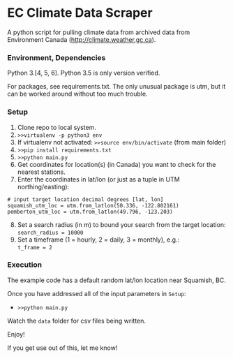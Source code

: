 # EC Climate Data Scraper

A python script for pulling climate data from archived data from
Environment Canada (http://climate.weather.gc.ca).  

### Environment, Dependencies
Python 3.[4, 5, 6].  Python 3.5 is only version verified.

For packages, see requirements.txt.  The only unusual package is utm,
but it can be worked around without too much trouble.  

### Setup
  1.  Clone repo to local system.
  2.  `>>virtualenv -p python3 env`
  3.  If virtualenv not activated: `>>source env/bin/activate` (from main folder)
  4.  `>>pip install requirements.txt`
  5.  `>>python main.py`
  6.  Get coordinates for location(s) (in Canada) you want to check for the nearest
      stations.
  7.  Enter the coordinates in lat/lon (or just as a tuple in UTM northing/easting):

  ```
  # input target location decimal degrees [lat, lon]
  squamish_utm_loc = utm.from_latlon(50.336, -122.802161)
  pemberton_utm_loc = utm.from_latlon(49.796, -123.203)
  ```

  8.  Set a search radius (in m) to bound your search from the target location:
  `search_radius = 10000`
  9.  Set a timeframe (1 = hourly, 2 = daily, 3 = monthly), e.g.:  
  `t_frame = 2`  

### Execution

The example code has a default random lat/lon location near Squamish, BC.

Once you have addressed all of the input parameters in `Setup`:
  * `>>python main.py`

Watch the `data` folder for csv files being written.  

Enjoy!

If you get use out of this, let me know!
